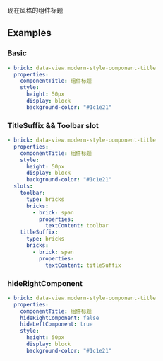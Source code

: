 现在风格的组件标题

## Examples

### Basic

```yaml preview
- brick: data-view.modern-style-component-title
  properties:
    componentTitle: 组件标题
    style:
      height: 50px
      display: block
      background-color: "#1c1e21"
```

### TitleSuffix && Toolbar slot

```yaml preview
- brick: data-view.modern-style-component-title
  properties:
    componentTitle: 组件标题
    style:
      height: 50px
      display: block
      background-color: "#1c1e21"
  slots:
    toolbar:
      type: bricks
      bricks:
        - brick: span
          properties:
            textContent: toolbar
    titleSuffix:
      type: bricks
      bricks:
        - brick: span
          properties:
            textContent: titleSuffix
```

### hideRightComponent

```yaml preview
- brick: data-view.modern-style-component-title
  properties:
    componentTitle: 组件标题
    hideRightComponent: false
    hideLeftComponent: true
    style:
      height: 50px
      display: block
      background-color: "#1c1e21"
```
